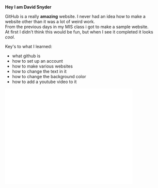 <b>Hey I am David Snyder</b></li>

GitHub is a really **amazing** website. 
I never had an idea how to make a website other than it was a lot of weird work.  
From the previous days in my MIS class i got to make a sample website.  
At first I didn't think this would be fun, but when I see it completed it looks *cool*.



Key's to what I learned:
* what github is
* how to set up an account
* how to make various websites
* how to change the text in it
* how to change the background color
* how to add a youtube video to it

<iframe width="420" height="315" src="//www.youtube.com/embed/z3z0PE9HT_8" frameborder="0" allowfullscreen></iframe>
